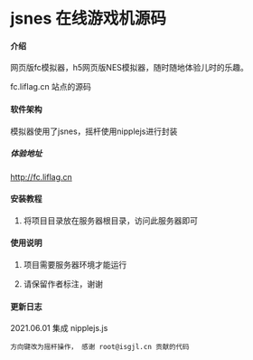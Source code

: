 # jsnes 在线游戏机源码

#### 介绍 

网页版fc模拟器，h5网页版NES模拟器，随时随地体验儿时的乐趣。

fc.liflag.cn 站点的源码

#### 软件架构

模拟器使用了jsnes，摇杆使用nipplejs进行封装

##### 体验地址

http://fc.liflag.cn 

#### 安装教程

1.  将项目目录放在服务器根目录，访问此服务器即可

#### 使用说明

1.  项目需要服务器环境才能运行

2. 请保留作者标注，谢谢

#### 更新日志

2021.06.01  集成 nipplejs.js 

    方向键改为摇杆操作， 感谢 root@isgjl.cn 贡献的代码
